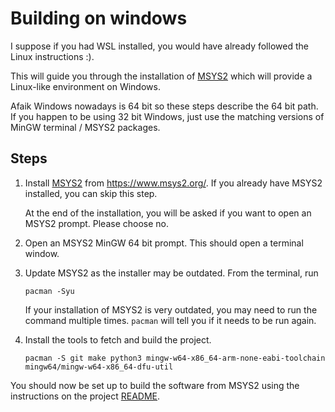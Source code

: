 # Building on windows

I suppose if you had WSL installed, you would have already followed the Linux instructions :).

This will guide you through the installation of [MSYS2](https://www.msys2.org/) which will provide a Linux-like environment on Windows. 

Afaik Windows nowadays is 64 bit so these steps describe the 64 bit path. If you happen to be using 32 bit Windows, just use the matching versions of MinGW terminal / MSYS2 packages.

## Steps

1. Install [MSYS2](https://www.msys2.org/) from https://www.msys2.org/.
    If you already have MSYS2 installed, you can skip this step.

    At the end of the installation, you will be asked if you want to open
    an MSYS2 prompt. Please choose no.

2. Open an MSYS2 MinGW 64 bit prompt. This should open a terminal window.

3. Update MSYS2 as the installer may be outdated. From the terminal, run
    ```
    pacman -Syu
    ```

    If your installation of MSYS2 is very outdated, you may need to run the command multiple times. `pacman` will tell you if it needs to be run again.

4. Install the tools to fetch and build the project.
    ```
    pacman -S git make python3 mingw-w64-x86_64-arm-none-eabi-toolchain mingw64/mingw-w64-x86_64-dfu-util
    ```

You should now be set up to build the software from MSYS2 using the instructions on the project [README](../README.md).


